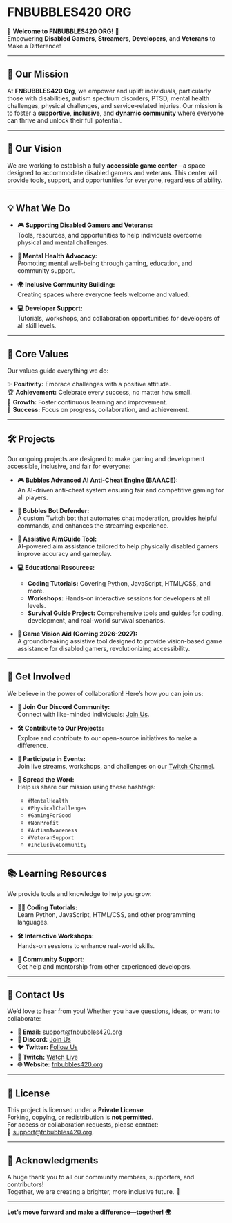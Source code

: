# **FNBUBBLES420 ORG**

🌟 **Welcome to FNBUBBLES420 ORG!** 🌟  
Empowering **Disabled Gamers**, **Streamers**, **Developers**, and **Veterans** to Make a Difference!

---

## 🎯 **Our Mission**

At **FNBUBBLES420 Org**, we empower and uplift individuals, particularly those with disabilities, autism spectrum disorders, PTSD, mental health challenges, physical challenges, and service-related injuries. Our mission is to foster a **supportive**, **inclusive**, and **dynamic community** where everyone can thrive and unlock their full potential.

---

## 🌟 **Our Vision**

We are working to establish a fully **accessible game center**—a space designed to accommodate disabled gamers and veterans. This center will provide tools, support, and opportunities for everyone, regardless of ability.

---

## 💡 **What We Do**

- **🎮 Supporting Disabled Gamers and Veterans:**  
   Tools, resources, and opportunities to help individuals overcome physical and mental challenges.

- **🧠 Mental Health Advocacy:**  
   Promoting mental well-being through gaming, education, and community support.

- **🌍 Inclusive Community Building:**  
   Creating spaces where everyone feels welcome and valued.

- **💻 Developer Support:**  
   Tutorials, workshops, and collaboration opportunities for developers of all skill levels.

---

## 🌟 **Core Values**

Our values guide everything we do:

✨ **Positivity:** Embrace challenges with a positive attitude.  
🏆 **Achievement:** Celebrate every success, no matter how small.  
🌱 **Growth:** Foster continuous learning and improvement.  
🚀 **Success:** Focus on progress, collaboration, and achievement.  

---

## 🛠️ **Projects**

Our ongoing projects are designed to make gaming and development accessible, inclusive, and fair for everyone:

- **🎮 Bubbles Advanced AI Anti-Cheat Engine (BAAACE):**  
   An AI-driven anti-cheat system ensuring fair and competitive gaming for all players.

- **🤖 Bubbles Bot Defender:**  
   A custom Twitch bot that automates chat moderation, provides helpful commands, and enhances the streaming experience.

- **🎯 Assistive AimGuide Tool:**  
   AI-powered aim assistance tailored to help physically disabled gamers improve accuracy and gameplay.

- **💻 Educational Resources:**  
   - **Coding Tutorials:** Covering Python, JavaScript, HTML/CSS, and more.  
   - **Workshops:** Hands-on interactive sessions for developers at all levels.  
   - **Survival Guide Project:** Comprehensive tools and guides for coding, development, and real-world survival scenarios.

- **🌟 Game Vision Aid (Coming 2026-2027):**  
   A groundbreaking assistive tool designed to provide vision-based game assistance for disabled gamers, revolutionizing accessibility.

---

## 🚀 **Get Involved**

We believe in the power of collaboration! Here’s how you can join us:

- **🤝 Join Our Discord Community:**  
   Connect with like-minded individuals: [Join Us](https://discord.fnbubbles420.org/invite).

- **🛠️ Contribute to Our Projects:**  
   Explore and contribute to our open-source initiatives to make a difference.

- **🎉 Participate in Events:**  
   Join live streams, workshops, and challenges on our [Twitch Channel](https://www.twitch.tv/fnbubbles420org).

- **📢 Spread the Word:**  
   Help us share our mission using these hashtags:  
   - `#MentalHealth`  
   - `#PhysicalChallenges`  
   - `#GamingForGood`  
   - `#NonProfit`  
   - `#AutismAwareness`  
   - `#VeteranSupport`  
   - `#InclusiveCommunity`  

---

## 📚 **Learning Resources**

We provide tools and knowledge to help you grow:

- **👨‍💻 Coding Tutorials:**  
   Learn Python, JavaScript, HTML/CSS, and other programming languages.

- **🛠️ Interactive Workshops:**  
   Hands-on sessions to enhance real-world skills.

- **🙌 Community Support:**  
   Get help and mentorship from other experienced developers.

---

## 💬 **Contact Us**

We’d love to hear from you! Whether you have questions, ideas, or want to collaborate:

- **📧 Email:** [support@fnbubbles420.org](mailto:support@fnbubbles420.org)  
- **💬 Discord:** [Join Us](https://discord.fnbubbles420.org/invite)  
- **🐦 Twitter:** [Follow Us](https://twitter.com/fnbubbles420)  
- **🎥 Twitch:** [Watch Live](https://www.twitch.tv/fnbubbles420org)  
- **🌐 Website:** [fnbubbles420.org](https://fnbubbles420.org)

---

## 📄 **License**

This project is licensed under a **Private License**.  
Forking, copying, or redistribution is **not permitted**.  
For access or collaboration requests, please contact:  
📧 [support@fnbubbles420.org](mailto:support@fnbubbles420.org).

---

## 🙌 **Acknowledgments**

A huge thank you to all our community members, supporters, and contributors!  
Together, we are creating a brighter, more inclusive future. 🚀  

---

**Let’s move forward and make a difference—together! 🌍**  
